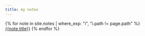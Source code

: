 ```yaml
---
title: my notes
---
```

{% for note in site.notes | where_exp: "i", "i.path != page.path" %}
  [{{note.title}}]({{note.url}})
{% endfor %}